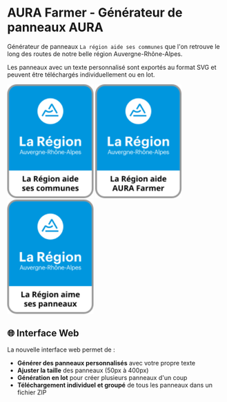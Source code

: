 # AURA Farmer - Générateur de panneaux AURA

Générateur de panneaux `La région aide ses communes` que l'on retrouve le long des routes de notre belle région Auvergne-Rhône-Alpes.

Les panneaux avec un texte personnalisé sont exportés au format SVG et peuvent être téléchargés individuellement ou en lot.

<div class="row">
    <img src="panneau_1.svg" width="200">
    <img src="panneau_2.svg" width="200">
    <img src="panneau_3.svg" width="200">
</div>

## 🌐 Interface Web

La nouvelle interface web permet de :
- **Générer des panneaux personnalisés** avec votre propre texte
- **Ajuster la taille** des panneaux (50px à 400px)
- **Génération en lot** pour créer plusieurs panneaux d'un coup
- **Téléchargement individuel et groupé** de tous les panneaux dans un fichier ZIP
